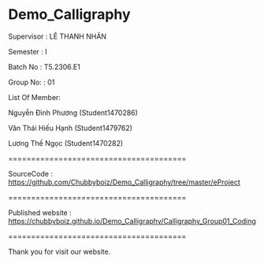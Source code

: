# Demo_Calligraphy
Supervisor : LÊ THANH NHÂN

Semester : I

Batch No : T5.2306.E1

Group No: : 01

List Of Member:

Nguyễn Đình Phương (Student1470286)

Văn Thái Hiếu Hạnh (Student1479762)

Lương Thế Ngọc (Student1470282)
 
=======================================

SourceCode : https://github.com/Chubbyboiz/Demo_Calligraphy/tree/master/eProject

=======================================

Published website : https://chubbyboiz.github.io/Demo_Calligraphy/Calligraphy_Group01_Coding

=======================================

Thank you for visit our website.
